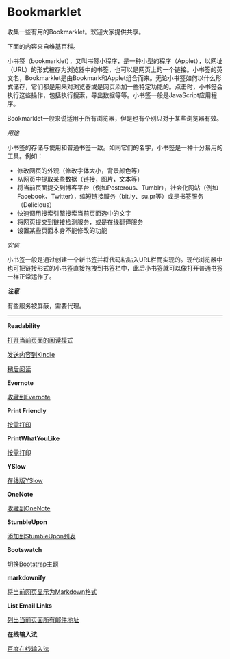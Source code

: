 # Bookmarklet
收集一些有用的Bookmarklet。欢迎大家提供共享。

 下面的内容来自维基百科。
 
小书签（bookmarklet），又叫书签小程序，是一种小型的程序（Applet），以网址（URL）的形式被存为浏览器中的书签，也可以是网页上的一个链接。小书签的英文名，Bookmarklet是由Bookmark和Applet组合而来。无论小书签如何以什么形式储存，它们都是用来对浏览器或是网页添加一些特定功能的。点击时，小书签会执行这些操作，包括执行搜索，导出数据等等。小书签一般是JavaScript应用程序。

Bookmarklet一般来说适用于所有浏览器，但是也有个别只对于某些浏览器有效。

*用途*

小书签的存储与使用和普通书签一致。如同它们的名字，小书签是一种十分易用的工具。例如：

 - 修改网页的外观（修改字体大小，背景颜色等）
 - 从网页中提取某些数据（链接，图片，文本等）
 - 将当前页面提交到博客平台（例如Posterous、Tumblr），社会化网站（例如Facebook、Twitter），缩短链接服务（bit.ly、su.pr等）或是书签服务（Delicious）
 - 快速调用搜索引擎搜索当前页面选中的文字
 - 将网页提交到链接检测服务，或是在线翻译服务
 - 设置某些页面本身不能修改的功能

*安装*

小书签一般是通过创建一个新书签并将代码粘贴入URL栏而实现的。现代浏览器中也可把链接形式的小书签直接拖拽到书签栏中，此后小书签就可以像打开普通书签一样正常运作了。

***注意***

有些服务被屏蔽，需要代理。


----------
**Readability**

[打开当前页面的阅读模式](javascript:%28%0A%28function%28%29%7Bwindow.baseUrl=%27//www.readability.com%27;window.readabilityToken=%27%27;var%20s=document.createElement%28%27script%27%29;s.setAttribute%28%27type%27,%27text/javascript%27%29;s.setAttribute%28%27charset%27,%27UTF-8%27%29;s.setAttribute%28%27src%27,baseUrl+%27/bookmarklet/read.js%27%29;document.documentElement.appendChild%28s%29;%7D%29%28%29%29)

[发送内容到Kindle](javascript:%28%0A%28function%28%29%7Bwindow.baseUrl=%27//www.readability.com%27;window.readabilityToken=%27%27;var%20s=document.createElement%28%27script%27%29;s.setAttribute%28%27type%27,%27text/javascript%27%29;s.setAttribute%28%27charset%27,%27UTF-8%27%29;s.setAttribute%28%27src%27,baseUrl+%27/bookmarklet/send-to-kindle.js%27%29;document.documentElement.appendChild%28s%29;%7D%29%28%29%29)

[稍后阅读](javascript:%28%0A%28function%28%29%7Bwindow.baseUrl=%27//www.readability.com%27;window.readabilityToken=%273bYZkM5QwJNJ5CFXvaBKsjZUmkUuhrQ3Ly5t562x%27;var%20s=document.createElement%28%27script%27%29;s.setAttribute%28%27type%27,%27text/javascript%27%29;s.setAttribute%28%27charset%27,%27UTF-8%27%29;s.setAttribute%28%27src%27,baseUrl+%27/bookmarklet/save.js%27%29;document.documentElement.appendChild%28s%29;%7D%29%28%29%29)

**Evernote**

[收藏到Evernote](javascript:%28function%28%29%7BEN_CLIP_HOST=%27http://www.evernote.com%27;try%7Bvar%20x=document.createElement%28%27SCRIPT%27%29;x.type=%27text/javascript%27;x.src=EN_CLIP_HOST+%27/public/bookmarkClipper.js?%27%2b%28new%20Date%28%29.getTime%28%29/100000%29;document.getElementsByTagName%28%27head%27%29%5B0%5D.appendChild%28x%29;%7Dcatch%28e%29%7Blocation.href=EN_CLIP_HOST%2b%27/clip.action?url=%27%2bencodeURIComponent%28location.href%29%2b%27&title=%27%2bencodeURIComponent%28document.title%29;%7D%7D%29%28%29;)

**Print Friendly**

[按需打印](javascript:%28function%28%29%7Bif%28window%5B%27priFri%27%5D%29%7Bwindow.print%28%29%7Delse%7Bvar%20pfurl=%27%27;pfstyle=%27nbk%27;pfBkVersion=%271%27;if%28window.location.href.match%28/https/%29%29%7Bpfurl=%27https://pf-cdn.printfriendly.com/ssl/main.js%27%7Delse%7Bpfurl=%27http://cdn.printfriendly.com/printfriendly.js%27%7D_pnicer_script=document.createElement%28%27SCRIPT%27%29;_pnicer_script.type=%27text/javascript%27;_pnicer_script.src=pfurl%20+%20%27?x=%27%20%28Math.random%28%29%29;document.getElementsByTagName%28%27head%27%29%5B0%5D.appendChild%28_pnicer_script%29;%7D%7D%29%28%29;)

**PrintWhatYouLike**

[按需打印](javascript:%28function%28%29%7Bif%28window%5B%27ppw%27%5D&&ppw%5B%27bookmarklet%27%5D%29%7Bppw.bookmarklet.toggle%28%29;%7Delse%7Bwindow._pwyl_home=%27//www.printwhatyoulike.com/%27;window._pwyl_pro_id=null;window._pwyl_bmkl=document.createElement%28%27script%27%29;window._pwyl_bmkl.setAttribute%28%27type%27,%27text/javascript%27%29;window._pwyl_bmkl.setAttribute%28%27src%27,window._pwyl_home+%27static/compressed/pwyl_bookmarklet_10.js%27%29;window._pwyl_bmkl.setAttribute%28%27pwyl%27,%27true%27%29;document.getElementsByTagName%28%27head%27%29%5B0%5D.appendChild%28window._pwyl_bmkl%29;%7D%7D%29%28%29;)

**YSlow**

[在线版YSlow](javascript:%28function%28y,p,o%29%7Bp=y.body.appendChild%28y.createElement%28%27iframe%27%29%29;p.id=%27YSLOW-bookmarklet%27;p.style.cssText=%27display:none%27;o=p.contentWindow.document;o.open%28%29.write%28%27%3Chead%3E%3Cbody%20onload=%22YUI_config=%7Bwin:window.parent,doc:window.parent.document%7D;var%20d=document;d.getElementsByTagName%28%5C%27head%5C%27%29%5B0%5D.appendChild%28d.createElement%28%5C%27script%5C%27%29%29.src=%5C%27http://yslow.org/yslow-bookmarklet.js%5C%27%22%3E%27%29;o.close%28%29%7D%28document%29%29)

**OneNote**

[收藏到OneNote](javascript:%28function%28%29%7Bif%28typeof%20OneNoteBookmarklet===%27undefined%27%29%7Bwindow.clipperId=%27ON-3978ff6e-ea1a-4d3e-b492-9f902780985b%27;var%20jsCode=document.createElement%28%27script%27%29;jsCode.setAttribute%28%27src%27,%27https://www.onenote.com/Clipper/Root?NoAuth=1%27%29;jsCode.setAttribute%28%27id%27,%27oneNoteCaptureRootScript%27%29;jsCode.setAttribute%28%27type%27,%27text/javascript%27%29;document.body.appendChild%28jsCode%29;%7D%7D%29%28%29)

**StumbleUpon**

[添加到StumbleUpon列表](javascript:void%28%28function%28d%29%7Bvar%20e=d.createElement%28%27script%27%29;e.setAttribute%28%27type%27,%27text/javascript%27%29;e.setAttribute%28%27charset%27,%27UTF-8%27%29;e.setAttribute%28%27src%27,%27https://www.stumbleupon.com/bookmarkletclient/bookmarklet.js?r=%27%2bMath.random%28%29%29;d.body.appendChild%28e%29%7D%29%28document%29%29;)

**Bootswatch**

[切换Bootstrap主题](javascript:%28function%28e,a,g,h,f,c,b,d%29%7Bif%28!%28f=e.jQuery%29%7C%7Cg%3Ef.fn.jquery%7C%7Ch%28f%29%29%7Bc=a.createElement%28%22script%22%29;c.type=%22text/javascript%22;c.src=%22http://ajax.googleapis.com/ajax/libs/jquery/%22+g+%22/jquery.min.js%22;c.onload=c.onreadystatechange=function%28%29%7Bif%28!b&&%28!%28d=this.readyState%29%7C%7Cd==%22loaded%22%7C%7Cd==%22complete%22%29%29%7Bh%28%28f=e.jQuery%29.noConflict%281%29,b=1%29;f%28c%29.remove%28%29%7D%7D;a.documentElement.childNodes%5B0%5D.appendChild%28c%29%7D%7D%29%28window,document,%221.3.2%22,function%28$,L%29%7Bif%28$%28%22.bootswatcher%22%29%5B0%5D%29%7B$%28%22.bootswatcher%22%29.remove%28%29%7Delse%7Bvar%20$e=$%28%27%3Cselect%20class=%22bootswatcher%22%3E%3Coption%3ECerulean%3C/option%3E%3Coption%3ECosmo%3C/option%3E%3Coption%3ECyborg%3C/option%3E%3Coption%3EDarkly%3C/option%3E%3Coption%3EFlatly%3C/option%3E%3Coption%3EJournal%3C/option%3E%3Coption%3ELumen%3C/option%3E%3Coption%3EPaper%3C/option%3E%3Coption%3EReadable%3C/option%3E%3Coption%3ESandstone%3C/option%3E%3Coption%3ESimplex%3C/option%3E%3Coption%3ESlate%3C/option%3E%3Coption%3ESpacelab%3C/option%3E%3Coption%3ESuperhero%3C/option%3E%3Coption%3EUnited%3C/option%3E%3Coption%3EYeti%3C/option%3E%3C/select%3E%27%29;var%20l=1+Math.floor%28Math.random%28%29*$e.children%28%29.length%29;$e.css%28%7B%22z-index%22:%2299999%22,position:%22fixed%22,top:%225px%22,right:%225px%22,opacity:%220.5%22,color:%22#000%22%7D%29.hover%28function%28%29%7B$%28this%29.css%28%22opacity%22,%221%22%29%7D,function%28%29%7B$%28this%29.css%28%22opacity%22,%220.5%22%29%7D%29.change%28function%28%29%7Bif%28!$%28%22link.bootswatcher%22%29%5B0%5D%29%7B$%28%22head%22%29.append%28%27%3Clink%20rel=%22stylesheet%22%20class=%22bootswatcher%22%3E%27%29%7D$%28%22link.bootswatcher%22%29.attr%28%22href%22,%22http://bootswatch.com/%22+$%28this%29.find%28%22:selected%22%29.text%28%29.toLowerCase%28%29+%22/bootstrap.min.css%22%29%7D%29.find%28%22option:nth-child%28%22+l+%22%29%22%29.attr%28%22selected%22,%22selected%22%29.end%28%29.trigger%28%22change%22%29;$%28%22body%22%29.append%28$e%29%7D;%7D%29;)

**markdownify**

[将当前网页显示为Markdown格式](javascript:%28function%28%29%7Bfunction%20callback%28%29%7B%28function%28$%29%7Bvar%20jQuery=$;$%28%27link%5Brel=stylesheet%5D%27%29.add%28%27style%27%29.remove%28%29;$%28%27%5Bstyle%5D%27%29.attr%28%27style%27,%20%27%27%29;$%28%27head%27%29.append%28%27%3Clink%20rel=%22stylesheet%22%20href=%22http://mrcoles.com/media/test/markdown-css/markdown.css%22%20type=%22text/css%22%20/%3E%27%29;$%28%27body%27%29.addClass%28%27markdown%27%29.css%28%7Bwidth:%20%27600px%27,%20margin:%20%272em%20auto%27,%20%27word-wrap%27:%20%27break-word%27%7D%29;$%28%27a%20img%27%29.css%28%7B%27max-height%27:%20%271em%27,%20%27max-width%27:%20%271em%27%7D%29%7D%29%28jQuery.noConflict%28true%29%29%7Dvar%20s=document.createElement%28%22script%22%29;s.src=%22https://ajax.googleapis.com/ajax/libs/jquery/1.7.1/jquery.min.js%22;if%28s.addEventListener%29%7Bs.addEventListener%28%22load%22,callback,false%29%7Delse%20if%28s.readyState%29%7Bs.onreadystatechange=callback%7Ddocument.body.appendChild%28s%29;%7D%29%28%29)

**List Email Links**

[列出当前页面所有邮件地址](javascript:eMlA=%27%27;for%28iB2M=0;iB2M%3Cdocument.links.length;iB2M++%29%7Bif%28document.links%5BiB2M%5D.protocol==%27mailto:%27%29%7BJu59=document.links%5BiB2M%5D.toString%28%29;eMlA+=Ju59.substring%287,Ju59.length%29+%27%5Cn%27%7D%7D;if%28eMlA!=%27%27%29%7Balert%28eMlA%29%7Delse%7Balert%28%27No%20mailto%20links%20on%20page!%27%29%7D)

**在线输入法**

[百度在线输入法](javascript:%28function%28%29%7Bvar%20a=document.createElement%28%27script%27%29;a.src=%27http://www.baidu.com/olime/bdime_open.js%27;document.body.appendChild%28a%29%7D%29%28%29;)
